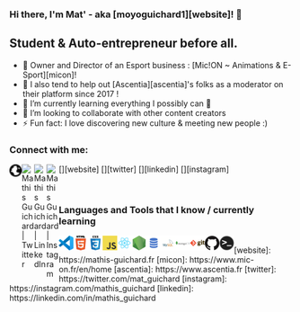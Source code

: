 ### Hi there, I'm Mat' - aka [moyoguichard1][website]! 👋 

## Student & Auto-entrepreneur before all.

- 🔭 Owner and Director of an Esport business : [Mic!ON ~ Animations & E-Sport][micon]!
- 🔭 I also tend to help out [Ascentia][ascentia]'s folks as a moderator on their platform since 2017 !
- 🌱 I’m currently learning everything I possibly can 🤣
- 👯 I’m looking to collaborate with other content creators
- ⚡ Fun fact: I love discovering new culture & meeting new people :)

### Connect with me:

[<img align="left" alt="mathis-guichard.fr, moyoguichard1" width="22px" src="https://raw.githubusercontent.com/iconic/open-iconic/master/svg/globe.svg" />][website]
[<img align="left" alt="Mathis Guichard | Twitter" width="22px" src="https://cdn.jsdelivr.net/npm/simple-icons@v3/icons/twitter.svg" />][twitter]
[<img align="left" alt="Mathis Guichard | LinkedIn" width="22px" src="https://cdn.jsdelivr.net/npm/simple-icons@v3/icons/linkedin.svg" />][linkedin]
[<img align="left" alt="Mathis Guichard | Instagram" width="22px" src="https://cdn.jsdelivr.net/npm/simple-icons@v3/icons/instagram.svg" />][instagram]

<br />

### Languages and Tools that I know / currently learning

<img align="left" alt="Visual Studio Code" width="26px" src="https://raw.githubusercontent.com/github/explore/80688e429a7d4ef2fca1e82350fe8e3517d3494d/topics/visual-studio-code/visual-studio-code.png" />
<img align="left" alt="HTML5" width="26px" src="https://raw.githubusercontent.com/github/explore/80688e429a7d4ef2fca1e82350fe8e3517d3494d/topics/html/html.png" />
<img align="left" alt="CSS3" width="26px" src="https://raw.githubusercontent.com/github/explore/80688e429a7d4ef2fca1e82350fe8e3517d3494d/topics/css/css.png" />
<img align="left" alt="JavaScript" width="26px" src="https://raw.githubusercontent.com/github/explore/80688e429a7d4ef2fca1e82350fe8e3517d3494d/topics/javascript/javascript.png" />
<img align="left" alt="React" width="26px" src="https://raw.githubusercontent.com/github/explore/80688e429a7d4ef2fca1e82350fe8e3517d3494d/topics/react/react.png" />
<img align="left" alt="Node.js" width="26px" src="https://raw.githubusercontent.com/github/explore/80688e429a7d4ef2fca1e82350fe8e3517d3494d/topics/nodejs/nodejs.png" />
<img align="left" alt="SQL" width="26px" src="https://raw.githubusercontent.com/github/explore/80688e429a7d4ef2fca1e82350fe8e3517d3494d/topics/sql/sql.png" />
<img align="left" alt="MySQL" width="26px" src="https://raw.githubusercontent.com/github/explore/80688e429a7d4ef2fca1e82350fe8e3517d3494d/topics/mysql/mysql.png" />
<img align="left" alt="MongoDB" width="26px" src="https://raw.githubusercontent.com/github/explore/80688e429a7d4ef2fca1e82350fe8e3517d3494d/topics/mongodb/mongodb.png" />
<img align="left" alt="Git" width="26px" src="https://raw.githubusercontent.com/github/explore/80688e429a7d4ef2fca1e82350fe8e3517d3494d/topics/git/git.png" />
<img align="left" alt="GitHub" width="26px" src="https://raw.githubusercontent.com/github/explore/78df643247d429f6cc873026c0622819ad797942/topics/github/github.png" />
<img align="left" alt="Terminal" width="26px" src="https://raw.githubusercontent.com/github/explore/80688e429a7d4ef2fca1e82350fe8e3517d3494d/topics/terminal/terminal.png" />

<br />
[website]: https://mathis-guichard.fr
[micon]: https://www.mic-on.fr/en/home
[ascentia]: https://www.ascentia.fr
[twitter]: https://twitter.com/mat_guichard
[instagram]: https://instagram.com/mathis_guichard
[linkedin]: https://linkedin.com/in/mathis_guichard